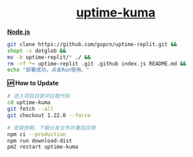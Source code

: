 <div align=center>

# [uptime-kuma](https://github.com/louislam/uptime-kuma)
</div>

**[Node.js](https://replit.com)**

```bash
git clone https://github.com/gopcn/uptime-replit.git &&
shopt -s dotglob &&
mv -b uptime-replit/* ./ &&
rm -rf *~ uptime-replit .git .github index.js README.md &&
echo "部署成功，点击Run使用。"
```

**🆙 How to Update**
```bash
# 进入项目目录并拉取代码
cd uptime-kuma
git fetch --all
git checkout 1.22.0 --force

# 安装依赖、下载分发文件并重启应用
npm ci --production
npm run download-dist
pm2 restart uptime-kuma
```